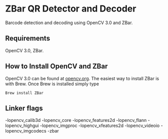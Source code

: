 # ZBar QR Detector and Decoder
Barcode detection and decoding using OpenCV 3.0 and ZBar.

## Requirements
OpenCV 3.0,
ZBar.

## How to Install OpenCV and ZBar
OpenCV 3.0 can be found at [opencv.org](http://opencv.org).
The easiest way to install ZBar is with Brew.
Once Brew is installed simply type
```
Brew install ZBar
```

## Linker flags
-lopencv_calib3d -lopencv_core -lopencv_features2d -lopencv_flann -lopencv_highgui -lopencv_imgproc -lopencv_xfeatures2d -lopencv_videoio -lopencv_imgcodecs -zbar
